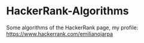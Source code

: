# HackerRank-Algorithms

Some algorithms of the HackerRank page, my profile: https://www.hackerrank.com/emilianojarpa
